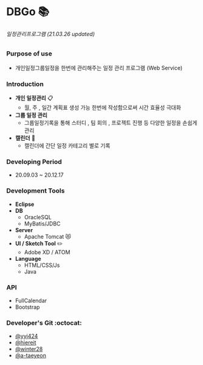 # DBGo  :books:
###### _일정관리프로그램_   (21.03.26 updated)

### Purpose of use
+ 개인일정그룹일정을 한번에 관리해주는 일정 관리 프로그램 (Web Service)

### Introduction 
+ **개인 일정관리** :clipboard:
  * 월, 주 , 일간 계획표 생성 가능
한번에
작성함으로써 시간 효율성 극대화
+ **그룹 일정 관리**
  * 그룹일정기록을 통해 스터디 , 팀 회의 , 프로젝트 진행 등 다양한 일정을 손쉽게 관리
+ **캘린더** :calendar:
  * 캘린더에 간단 일정 카테고리 별로 기록

### Developing Period
+ 20.09.03 ~ 20.12.17

### Development Tools
* **Eclipse**
* **DB**
  * OracleSQL
  * MyBatis/JDBC
* **Server**
  * Apache Tomcat :heart_eyes_cat:
* **UI / Sketch Tool** :pencil2:
  * Adobe XD / ATOM   
* **Language**
  * HTML/CSS/Js
  * Java
  
### API
+ FullCalendar
+ Bootstrap

### Developer's Git :octocat:  
- [@yyj424](https://github.com/yyj424)
- [@hiereit](https://github.com/hiereit)
- [@winter28](https://github.com/winter28)
- [@a-taeyeon](https://github.com/a-taeyeon)
